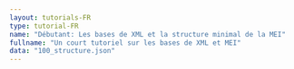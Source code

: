 ```yaml
---
layout: tutorials-FR
type: tutorial-FR
name: "Débutant: Les bases de XML et la structure minimal de la MEI"
fullname: "Un court tutoriel sur les bases de XML et MEI"
data: "100_structure.json"
---
```

